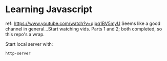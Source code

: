 # Learning Javascript

ref: https://www.youtube.com/watch?v=qipq1BV5myU
Seems like a good channel in general...Start watching vids.  Parts 1 and 2; both completed, so this repo's a wrap.

Start local server with:

`http-server`
